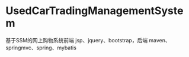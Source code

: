 # UsedCarTradingManagementSystem
 基于SSM的网上购物系统前端 jsp、jquery、bootstrap，后端 maven、springmvc、spring、mybatis
